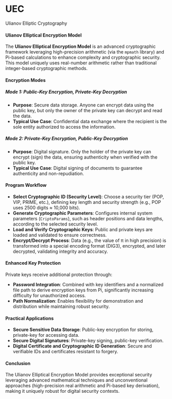 # UEC
Ulianov Elliptic Cryptography


#### Ulianov Elliptical Encryption Model

The **Ulianov Elliptical Encryption Model** is an advanced cryptographic framework leveraging high-precision arithmetic (via the `mpmath` library) and Pi-based calculations to enhance complexity and cryptographic security. This model uniquely uses real-number arithmetic rather than traditional integer-based cryptographic methods.

#### Encryption Modes

##### Mode 1: Public-Key Encryption, Private-Key Decryption

- **Purpose**: Secure data storage. Anyone can encrypt data using the public key, but only the owner of the private key can decrypt and read the data.
- **Typical Use Case**: Confidential data exchange where the recipient is the sole entity authorized to access the information.

##### Mode 2: Private-Key Encryption, Public-Key Decryption

- **Purpose**: Digital signature. Only the holder of the private key can encrypt (sign) the data, ensuring authenticity when verified with the public key.
- **Typical Use Case**: Digital signing of documents to guarantee authenticity and non-repudiation.

#### Program Workflow

- **Select Cryptographic ID (Security Level)**: Choose a security tier (POP, VIP, PRIME, etc.), defining key length and security strength (e.g., POP uses 2500 digits ≈ 10,000 bits).
- **Generate Cryptographic Parameters**: Configures internal system parameters (`CriptoParams`), such as header positions and data lengths, according to the selected security level.
- **Load and Verify Cryptographic Keys**: Public and private keys are loaded and validated to ensure correctness.
- **Encrypt/Decrypt Process**: Data (e.g., the value of π in high precision) is transformed into a special encoding format (DIG3), encrypted, and later decrypted, validating integrity and accuracy.

#### Enhanced Key Protection

Private keys receive additional protection through:
- **Password Integration**: Combined with key identifiers and a normalized file path to derive encryption keys from Pi, significantly increasing difficulty for unauthorized access.
- **Path Normalization**: Enables flexibility for demonstration and distribution while maintaining robust security.

#### Practical Applications

- **Secure Sensitive Data Storage**: Public-key encryption for storing, private-key for accessing data.
- **Secure Digital Signatures**: Private-key signing, public-key verification.
- **Digital Certificate and Cryptographic ID Generation**: Secure and verifiable IDs and certificates resistant to forgery.

#### Conclusion

The Ulianov Elliptical Encryption Model provides exceptional security leveraging advanced mathematical techniques and unconventional approaches (high-precision real arithmetic and Pi-based key derivation), making it uniquely robust for digital security contexts.

